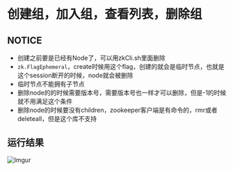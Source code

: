 # 创建组，加入组，查看列表，删除组

## NOTICE
 - 创建之前要是已经有Node了，可以用zkCli.sh里面删除
 - `zk.FlagEphemeral`，create时候用这个flag，创建的就会是临时节点，也就是这个session断开的时候，node就会被删除
 - 临时节点不能拥有子节点
 - 删除node的的时候需要版本号，需要版本号也一样才可以删除，但是-1的时候就不用满足这个条件
 - 删除node的时候要没有children，zookeeper客户端是有命令的，rmr或者deleteall，但是这个库不支持

## 运行结果
![Imgur](https://i.imgur.com/kopvdR1.png)